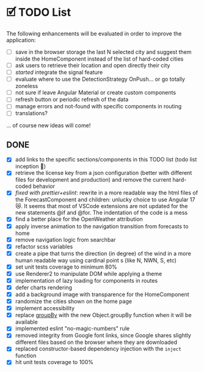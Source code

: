 # 🗹 TODO List

The following enhancements will be evaluated in order to improve the application:

- [ ] save in the browser storage the last N selected city and suggest them inside the HomeComponent instead of the list of hard-coded cities
- [ ] ask users to retrieve their location and open directly their city
- [ ] _started_ integrate the signal feature
- [ ] evaluate where to use the DetectionStrategy OnPush... or go totally zoneless
- [ ] not sure if leave Angular Material or create custom components
- [ ] refresh button or periodic refresh of the data
- [ ] manage errors and not-found with specific components in routing
- [ ] translations?

... of course new ideas will come!

## DONE

- [x] add links to the specific sections/components in this TODO list (todo list inception 🤯)
- [x] retrieve the license key from a json configuration (better with different files for development and production) and remove the current hard-coded behavior
- [x] _fixed with prettier+eslint_: rewrite in a more readable way the html files of the ForecastComponent and children: unlucky choice to use Angular 17 😿. It seems that most of VSCode extensions are not updated for the new statements @if and @for. The indentation of the code is a mess
- [x] find a better place for the OpenWeather attribution
- [x] apply inverse animation to the navigation transition from forecasts to home
- [x] remove navigation logic from searchbar
- [x] refactor scss variables
- [x] create a pipe that turns the direction (in degree) of the wind in a more human readable way using cardinal point
      s (like N, NWN, S, etc)
- [x] set unit tests coverage to minimum 80%
- [x] use Renderer2 to manipulate DOM while applying a theme
- [x] implementation of lazy loading for components in routes
- [x] defer charts rendering
- [x] add a background image with transparence for the HomeComponent
- [x] randomize the cities shown on the home page
- [x] implement accessibility
- [x] replace [groupBy](./src/app/ui-components/forecast-five/forecast-five.component.ts) with the new Object.groupBy function when it will be available
- [x] implemented eslint "no-magic-numbers" rule
- [x] removed integrity from Google font links, since Google shares slightly different files based on the browser where they are downloaded
- [x] replaced constructor-based dependency injection with the `inject` function
- [x] hit unit tests coverage to 100%
